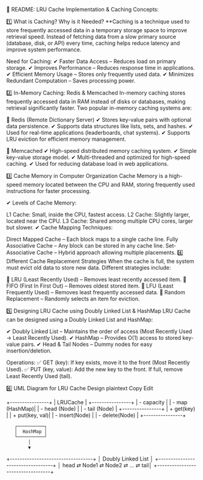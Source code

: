 📜 README: LRU Cache Implementation & Caching Concepts:

1️⃣ What is Caching? Why is it Needed? **Caching is a technique used to store frequently accessed data in a temporary storage space to improve retrieval speed. Instead of fetching data from a slow primary source (database, disk, or API) every time, caching helps reduce latency and improve system performance.

Need for Caching: ✔ Faster Data Access – Reduces load on primary storage. ✔ Improves Performance – Reduces response time in applications. ✔ Efficient Memory Usage – Stores only frequently used data. ✔ Minimizes Redundant Computation – Saves processing power.

2️⃣ In-Memory Caching: Redis & Memcached In-memory caching stores frequently accessed data in RAM instead of disks or databases, making retrieval significantly faster. Two popular in-memory caching systems are:

🔹 Redis (Remote Dictionary Server) ✔ Stores key-value pairs with optional data persistence. ✔ Supports data structures like lists, sets, and hashes. ✔ Used for real-time applications (leaderboards, chat systems). ✔ Supports LRU eviction for efficient memory management.

🔹 Memcached ✔ High-speed distributed memory caching system. ✔ Simple key-value storage model. ✔ Multi-threaded and optimized for high-speed caching. ✔ Used for reducing database load in web applications.

3️⃣ Cache Memory in Computer Organization Cache Memory is a high-speed memory located between the CPU and RAM, storing frequently used instructions for faster processing.

✔ Levels of Cache Memory:

L1 Cache: Small, inside the CPU, fastest access. L2 Cache: Slightly larger, located near the CPU. L3 Cache: Shared among multiple CPU cores, larger but slower. ✔ Cache Mapping Techniques:

Direct Mapped Cache – Each block maps to a single cache line. Fully Associative Cache – Any block can be stored in any cache line. Set-Associative Cache – Hybrid approach allowing multiple placements. 4️⃣ Different Cache Replacement Strategies When the cache is full, the system must evict old data to store new data. Different strategies include:

🔹 LRU (Least Recently Used) – Removes least recently accessed item. 🔹 FIFO (First In First Out) – Removes oldest stored item. 🔹 LFU (Least Frequently Used) – Removes least frequently accessed data. 🔹 Random Replacement – Randomly selects an item for eviction.

5️⃣ Designing LRU Cache using Doubly Linked List & HashMap LRU Cache can be designed using a Doubly Linked List and HashMap:

✔ Doubly Linked List – Maintains the order of access (Most Recently Used → Least Recently Used). ✔ HashMap – Provides O(1) access to stored key-value pairs. ✔ Head & Tail Nodes – Dummy nodes for easy insertion/deletion.

Operations: ✅ GET (key): If key exists, move it to the front (Most Recently Used). ✅ PUT (key, value): Add the new key to the front. If full, remove Least Recently Used (tail).

6️⃣ UML Diagram for LRU Cache Design plaintext Copy Edit

+----------------+ | LRUCache | +----------------+ | - capacity | | - map (HashMap)| | - head (Node) | | - tail (Node) | +----------------+ | + get(key) | | + put(key, val)| | - insert(Node) | | - delete(Node) | +----------------+

       ┌──────────┐
       │  HashMap │
       └──────────┘
            │
            ▼
+----------------------------------+
│         Doubly Linked List       │
+----------------------------------+
│ head ⇄ Node1 ⇄ Node2 ⇄ ... ⇄ tail│
+----------------------------------+
